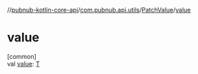 //[pubnub-kotlin-core-api](../../../index.md)/[com.pubnub.api.utils](../index.md)/[PatchValue](index.md)/[value](value.md)

# value

[common]\
val [value](value.md): [T](index.md)
